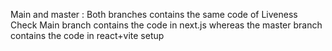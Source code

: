 Main and master : Both branches contains the same code of Liveness Check
Main branch contains the code in next.js whereas the master branch contains the code in react+vite setup
